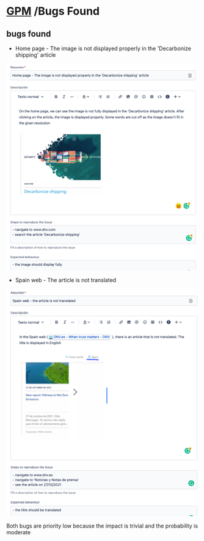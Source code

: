 # [GPM](../README.md) /Bugs Found

## bugs found

* Home page - The image is not displayed properly in the 'Decarbonize shipping' article

![bug1_details](./img/bug1_details.png "bug 2 details")

* Spain web - The article is not translated

![bug2_details](./img/bug2_details.png "bug 2 details")

Both bugs are priority low because the impact is trivial and the probability is moderate